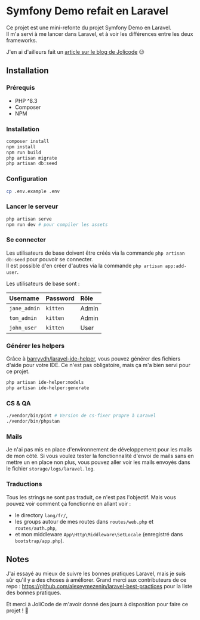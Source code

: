 # Symfony Demo refait en Laravel

Ce projet est une mini-refonte du projet Symfony Demo en Laravel.  
Il m'a servi à me lancer dans Laravel, et à voir les différences entre les deux frameworks.  

J'en ai d'ailleurs fait un [article sur le blog de Jolicode](https://jolicode.com/blog/retour-dexperience-dun-developpeur-symfony-qui-decouvre-laravel) 😉

## Installation

### Prérequis

- PHP ^8.3
- Composer
- NPM

### Installation

```bash
composer install
npm install
npm run build
php artisan migrate
php artisan db:seed
```

### Configuration

```bash
cp .env.example .env
```

### Lancer le serveur

```bash
php artisan serve
npm run dev # pour compiler les assets
```

### Se connecter

Les utilisateurs de base doivent être créés via la commande `php artisan db:seed` pour pouvoir se connecter.  
Il est possible d'en créer d'autres via la commande `php artisan app:add-user`.

Les utilisateurs de base sont :

| Username     | Password | Rôle   |
|:-------------|:---------|:-------|
| `jane_admin` | `kitten` | Admin  |
| `tom_admin`  | `kitten` | Admin  |
| `john_user`  | `kitten` | User   |

### Générer les helpers

Grâce à [barryvdh/laravel-ide-helper](https://github.com/barryvdh/laravel-ide-helper), vous pouvez générer des fichiers d'aide pour votre IDE.
Ce n'est pas obligatoire, mais ça m'a bien servi pour ce projet.

```bash
php artisan ide-helper:models
php artisan ide-helper:generate
```

### CS & QA

```bash
./vendor/bin/pint # Version de cs-fixer propre à Laravel
./vendor/bin/phpstan  
```

### Mails

Je n'ai pas mis en place d'environnement de développement pour les mails de mon côté.
Si vous voulez tester la fonctionnalité d'envoi de mails sans en mettre un en place non plus, vous pouvez aller voir les mails envoyés dans le fichier `storage/logs/laravel.log`.

### Traductions

Tous les strings ne sont pas traduit, ce n'est pas l'objectif.
Mais vous pouvez voir comment ça fonctionne en allant voir :
- le directory `lang/fr/`, 
- les groups autour de mes routes dans `routes/web.php` et `routes/auth.php`,
- et mon middleware `App\Http\Middleware\SetLocale` (enregistré dans `bootstrap/app.php`).

## Notes

J'ai essayé au mieux de suivre les bonnes pratiques Laravel, mais je suis sûr qu'il y a des choses à améliorer. Grand merci aux contributeurs de ce repo : https://github.com/alexeymezenin/laravel-best-practices pour la liste des bonnes pratiques.

Et merci à JoliCode de m'avoir donné des jours à disposition pour faire ce projet ! 🎉
